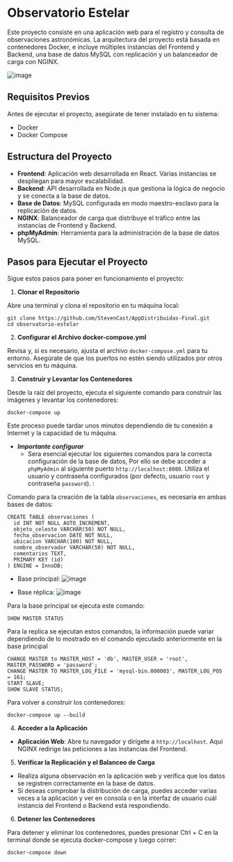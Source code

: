 # Observatorio Estelar
Este proyecto consiste en una aplicación web para el registro y consulta de observaciones astronómicas. La arquitectura del proyecto está basada en contenedores Docker, e incluye múltiples instancias del Frontend y Backend, una base de datos MySQL con replicación y un balanceador de carga con NGINX.

![image](https://github.com/user-attachments/assets/73ea9931-3f65-492c-855e-d01bbed51d08)


## Requisitos Previos 
Antes de ejecutar el proyecto, asegúrate de tener instalado en tu sistema:
- Docker
- Docker Compose

## Estructura del Proyecto
- **Frontend**: Aplicación web desarrollada en React. Varias instancias se despliegan para mayor escalabilidad.
- **Backend**: API desarrollada en Node.js que gestiona la lógica de negocio y se conecta a la base de datos.
- **Base de Datos**: MySQL configurada en modo maestro-esclavo para la replicación de datos.
- **NGINX**: Balanceador de carga que distribuye el tráfico entre las instancias de Frontend y Backend.
- **phpMyAdmin**: Herramienta para la administración de la base de datos MySQL.


## Pasos para Ejecutar el Proyecto
Sigue estos pasos para poner en funcionamiento el proyecto:
1. **Clonar el Repositorio**

Abre una terminal y clona el repositorio en tu máquina local:
```
git clone https://github.com/StevenCast/AppDistribuidas-Final.git
cd observatorio-estelar
```

2. **Configurar el Archivo docker-compose.yml**

Revisa y, si es necesario, ajusta el archivo `docker-compose.yml` para tu entorno. Asegúrate de que los puertos no estén siendo utilizados por otros servicios en tu máquina.

3. **Construir y Levantar los Contenedores**

Desde la raíz del proyecto, ejecuta el siguiente comando para construir las imágenes y levantar los contenedores:
```
docker-compose up
```
Este proceso puede tardar unos minutos dependiendo de tu conexión a Internet y la capacidad de tu máquina.

- ***Importante configurar***
  - Sera esencial ejecutar los siguientes comandos para la correcta configuración de la base de datos, Por ello se debe acceder a `phpMyAdmin` al siguiente puerto `http://localhost:8080`. Utiliza el usuario y contraseña configurados (por defecto, usuario `root` y contraseña `password`). :

Comando para la creación de la tabla `observaciones`, es necesaria en ambas bases de datos:
```
CREATE TABLE observaciones (
  id INT NOT NULL AUTO_INCREMENT,
  objeto_celeste VARCHAR(50) NOT NULL,
  fecha_observacion DATE NOT NULL,
  ubicacion VARCHAR(100) NOT NULL,
  nombre_observador VARCHAR(50) NOT NULL,
  comentarios TEXT,
  PRIMARY KEY (id)
) ENGINE = InnoDB;
```
* Base principal:
![image](https://github.com/user-attachments/assets/75d6e343-8c87-4650-ba50-3eb7f2fb278c)

* Base réplica:
![image](https://github.com/user-attachments/assets/c22b866b-0356-4bb5-b143-8fc6fcf1cab6)


Para la base principal se ejecuta este comando:
```
SHOW MASTER STATUS
```
Para la replica se ejecutan estos comandos, la información puede variar dependiendo de lo mostrado en el comando ejecutado anteriormente en la base principal
```
CHANGE MASTER to MASTER_HOST = 'db', MASTER_USER = 'root', MASTER_PASSWORD = 'password';
CHANGE MASTER TO MASTER_LOG_FILE = 'mysql-bin.000003', MASTER_LOG_POS = 161;
START SLAVE;
SHOW SLAVE STATUS;
```
Para volver a construir los contenedores:
```
docker-compose up --build
```

4. **Acceder a la Aplicación**

- **Aplicación Web**: Abre tu navegador y dirígete a `http://localhost`. Aquí NGINX redirige las peticiones a las instancias del Frontend.

5. **Verificar la Replicación y el Balanceo de Carga**

- Realiza alguna observación en la aplicación web y verifica que los datos se registren correctamente en la base de datos.
- Si deseas comprobar la distribución de carga, puedes acceder varias veces a la aplicación y ver en consola o en la interfaz de usuario cuál instancia del Frontend o Backend está respondiendo.

6. **Detener los Contenedores**

Para detener y eliminar los contenedores, puedes presionar Ctrl + C en la terminal donde se ejecuta docker-compose y luego correr:

```
docker-compose down
```
